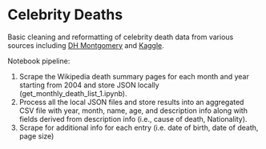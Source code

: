 # Celebrity Deaths

Basic cleaning and reformatting of celebrity death data from various sources including [DH Montgomery](http://dhmontgomery.com/2016/12/wikipediadeaths/) and [Kaggle](https://www.kaggle.com/hugodarwood/celebrity-deaths).

Notebook pipeline:
1. Scrape the Wikipedia death summary pages for each month and year starting from 2004 and store JSON locally (get_monthly_death_list_1.ipynb).
2. Process all the local JSON files and store results into an aggregated CSV file with year, month, name, age, and description info along with fields derived from description info (i.e., cause of death, Nationality).
3. Scrape for additional info for each entry (i.e. date of birth, date of death, page size)

